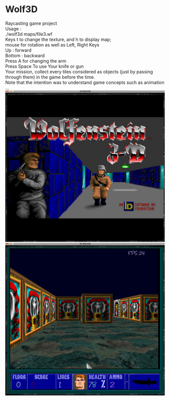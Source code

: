 # Wolf3D
Raycasting game project
</br>
Usage :
</br>
./wolf3d maps/file3.wf
</br>
Keys  t to change the texture, and h to display map;
</br>
mouse for rotation as well as Left, Right Keys
</br>
Up  : forward
</br>
Bottom : backward
</br>
Press A for changing the arm
</br>
Press Space To use Your knife or gun
</br>
Your mission, collect every tiles considered as objects (just by passing through them) in the game before the time.
</br>
Note that the intention was to understand game concepts such as animation ...
<img src="imgs/launch.png">
</br>
<img src="imgs/ruuning_.png">
</br>
